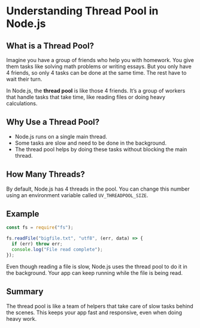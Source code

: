 # Understanding Thread Pool in Node.js

## What is a Thread Pool?

Imagine you have a group of friends who help you with homework. You give them tasks like solving math problems or writing essays. But you only have 4 friends, so only 4 tasks can be done at the same time. The rest have to wait their turn.

In Node.js, the **thread pool** is like those 4 friends. It’s a group of workers that handle tasks that take time, like reading files or doing heavy calculations.

## Why Use a Thread Pool?

- Node.js runs on a single main thread.
- Some tasks are slow and need to be done in the background.
- The thread pool helps by doing these tasks without blocking the main thread.

## How Many Threads?

By default, Node.js has 4 threads in the pool. You can change this number using an environment variable called `UV_THREADPOOL_SIZE`.

## Example

```js
const fs = require("fs");

fs.readFile("bigfile.txt", "utf8", (err, data) => {
  if (err) throw err;
  console.log("File read complete");
});
```

Even though reading a file is slow, Node.js uses the thread pool to do it in the background. Your app can keep running while the file is being read.

## Summary

The thread pool is like a team of helpers that take care of slow tasks behind the scenes. This keeps your app fast and responsive, even when doing heavy work.
